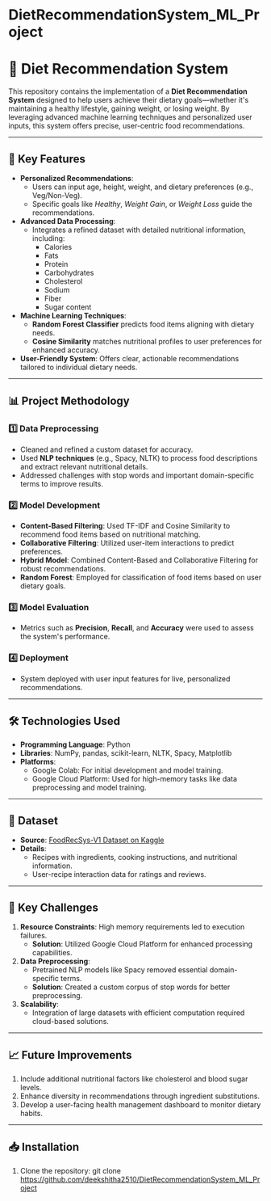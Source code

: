 
# DietRecommendationSystem_ML_Project

# 🍎 **Diet Recommendation System**

This repository contains the implementation of a **Diet Recommendation System** designed to help users achieve their dietary goals—whether it's maintaining a healthy lifestyle, gaining weight, or losing weight. By leveraging advanced machine learning techniques and personalized user inputs, this system offers precise, user-centric food recommendations.

---

## 🚀 **Key Features**
- **Personalized Recommendations**: 
   - Users can input age, height, weight, and dietary preferences (e.g., Veg/Non-Veg).
   - Specific goals like *Healthy*, *Weight Gain*, or *Weight Loss* guide the recommendations.
- **Advanced Data Processing**: 
   - Integrates a refined dataset with detailed nutritional information, including:
     - Calories
     - Fats
     - Protein
     - Carbohydrates
     - Cholesterol
     - Sodium
     - Fiber
     - Sugar content
- **Machine Learning Techniques**: 
   - **Random Forest Classifier** predicts food items aligning with dietary needs.
   - **Cosine Similarity** matches nutritional profiles to user preferences for enhanced accuracy.
- **User-Friendly System**: Offers clear, actionable recommendations tailored to individual dietary needs.

---

## 📊 **Project Methodology**

### 1️⃣ **Data Preprocessing**
- Cleaned and refined a custom dataset for accuracy.
- Used **NLP techniques** (e.g., Spacy, NLTK) to process food descriptions and extract relevant nutritional details.
- Addressed challenges with stop words and important domain-specific terms to improve results.

### 2️⃣ **Model Development**
- **Content-Based Filtering**: Used TF-IDF and Cosine Similarity to recommend food items based on nutritional matching.
- **Collaborative Filtering**: Utilized user-item interactions to predict preferences.
- **Hybrid Model**: Combined Content-Based and Collaborative Filtering for robust recommendations.
- **Random Forest**: Employed for classification of food items based on user dietary goals.

### 3️⃣ **Model Evaluation**
- Metrics such as **Precision**, **Recall**, and **Accuracy** were used to assess the system's performance.

### 4️⃣ **Deployment**
- System deployed with user input features for live, personalized recommendations.

---

## 🛠 **Technologies Used**
- **Programming Language**: Python
- **Libraries**: NumPy, pandas, scikit-learn, NLTK, Spacy, Matplotlib
- **Platforms**:
   - Google Colab: For initial development and model training.
   - Google Cloud Platform: Used for high-memory tasks like data preprocessing and model training.

---

## 📂 **Dataset**
- **Source**: [FoodRecSys-V1 Dataset on Kaggle](https://www.kaggle.com/datasets/elisaxxygao/foodrecsysv1)
- **Details**:
  - Recipes with ingredients, cooking instructions, and nutritional information.
  - User-recipe interaction data for ratings and reviews.

---

## 🔑 **Key Challenges**
1. **Resource Constraints**: High memory requirements led to execution failures. 
   - **Solution**: Utilized Google Cloud Platform for enhanced processing capabilities.
2. **Data Preprocessing**:
   - Pretrained NLP models like Spacy removed essential domain-specific terms. 
   - **Solution**: Created a custom corpus of stop words for better preprocessing.
3. **Scalability**:
   - Integration of large datasets with efficient computation required cloud-based solutions.

---

## 📈 **Future Improvements**
1. Include additional nutritional factors like cholesterol and blood sugar levels.
2. Enhance diversity in recommendations through ingredient substitutions.
3. Develop a user-facing health management dashboard to monitor dietary habits.

---

## 📥 **Installation**

1. Clone the repository:
   git clone https://github.com/deekshitha2510/DietRecommendationSystem_ML_Project

